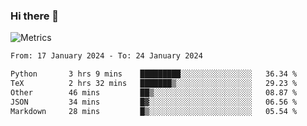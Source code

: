 ### Hi there 👋

![Metrics](https://github.com/radoapx/radoapx/blob/main/github-metrics.svg)

<!--START_SECTION:waka-->

```txt
From: 17 January 2024 - To: 24 January 2024

Python       3 hrs 9 mins    █████████░░░░░░░░░░░░░░░░   36.34 %
TeX          2 hrs 32 mins   ███████▒░░░░░░░░░░░░░░░░░   29.23 %
Other        46 mins         ██▒░░░░░░░░░░░░░░░░░░░░░░   08.87 %
JSON         34 mins         █▓░░░░░░░░░░░░░░░░░░░░░░░   06.56 %
Markdown     28 mins         █▒░░░░░░░░░░░░░░░░░░░░░░░   05.54 %
```

<!--END_SECTION:waka-->

<!--
**radoapx/radoapx** is a ✨ _special_ ✨ repository because its `README.md` (this file) appears on your GitHub profile.

Here are some ideas to get you started:

- 🔭 I’m currently working on ...
- 🌱 I’m currently learning ...
- 👯 I’m looking to collaborate on ...
- 🤔 I’m looking for help with ...
- 💬 Ask me about ...
- 📫 How to reach me: ...
- 😄 Pronouns: ...
- ⚡ Fun fact: ...
-->
